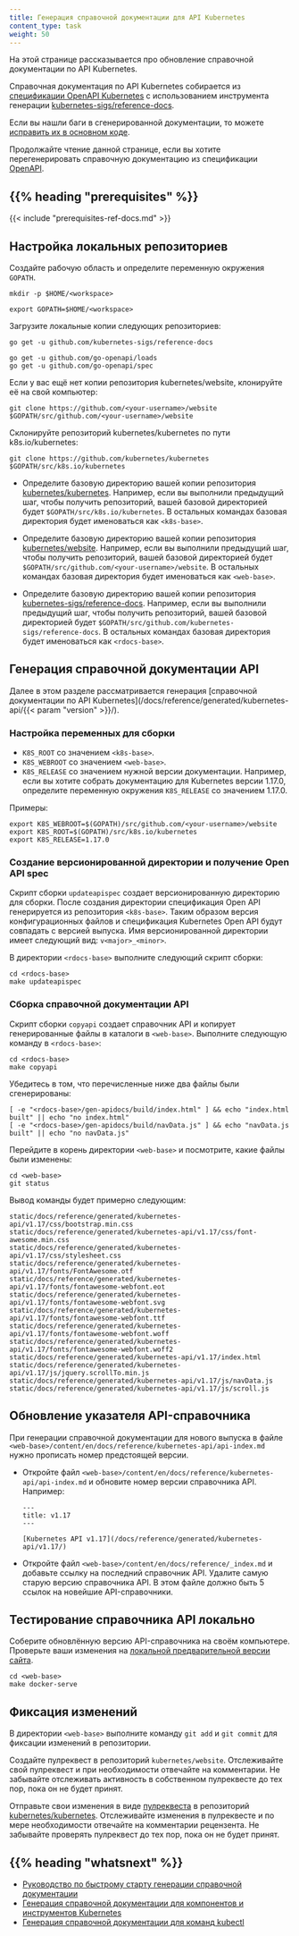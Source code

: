 ```yaml
---
title: Генерация справочной документации для API Kubernetes
content_type: task
weight: 50
---
```


<!-- overview -->

На этой странице рассказывается про обновление справочной документации по API Kubernetes.

Справочная документация по API Kubernetes собирается из [спецификации OpenAPI Kubernetes](https://github.com/kubernetes/kubernetes/blob/master/api/openapi-spec/swagger.json) с использованием инструмента генерации [kubernetes-sigs/reference-docs](https://github.com/kubernetes-sigs/reference-docs).

Если вы нашли баги в сгенерированной документации, то можете [исправить их в основном коде](/docs/contribute/generate-ref-docs/contribute-upstream/).

Продолжайте чтение данной странице, если вы хотите перегенерировать справочную документацию из спецификации [OpenAPI](https://github.com/OAI/OpenAPI-Specification).



## {{% heading "prerequisites" %}}


{{< include "prerequisites-ref-docs.md" >}}



<!-- steps -->

## Настройка локальных репозиториев

Создайте рабочую область и определите переменную окружения `GOPATH`.

```shell
mkdir -p $HOME/<workspace>

export GOPATH=$HOME/<workspace>
```

Загрузите локальные копии следующих репозиториев:

```shell
go get -u github.com/kubernetes-sigs/reference-docs

go get -u github.com/go-openapi/loads
go get -u github.com/go-openapi/spec
```

Если у вас ещё нет копии репозитория kubernetes/website, клонируйте её на свой компьютер:

```shell
git clone https://github.com/<your-username>/website $GOPATH/src/github.com/<your-username>/website
```

Склонируйте репозиторий kubernetes/kubernetes по пути k8s.io/kubernetes:

```shell
git clone https://github.com/kubernetes/kubernetes $GOPATH/src/k8s.io/kubernetes
```

* Определите базовую директорию вашей копии репозитория [kubernetes/kubernetes](https://github.com/kubernetes/kubernetes).
Например, если вы выполнили предыдущий шаг, чтобы получить репозиторий, вашей базовой директорией будет `$GOPATH/src/k8s.io/kubernetes`.
В остальных командах базовая директория будет именоваться как `<k8s-base>`.

* Определите базовую директорию вашей копии репозитория [kubernetes/website](https://github.com/kubernetes/website).
Например, если вы выполнили предыдущий шаг, чтобы получить репозиторий, вашей базовой директорией будет `$GOPATH/src/github.com/<your-username>/website`.
В остальных командах базовая директория будет именоваться как `<web-base>`.

* Определите базовую директорию вашей копии репозитория [kubernetes-sigs/reference-docs](https://github.com/kubernetes-sigs/reference-docs).
Например, если вы выполнили предыдущий шаг, чтобы получить репозиторий, вашей базовой директорией будет `$GOPATH/src/github.com/kubernetes-sigs/reference-docs`.
В остальных командах базовая директория будет именоваться как `<rdocs-base>`.

## Генерация справочной документации API

Далее в этом разделе рассматривается генерация [справочной документации по API Kubernetes](/docs/reference/generated/kubernetes-api/{{< param "version" >}}/).

### Настройка переменных для сборки

* `K8S_ROOT` со значением `<k8s-base>`.
* `K8S_WEBROOT` со значением  `<web-base>`.
* `K8S_RELEASE` со значением нужной версии документации.
  Например, если вы хотите собрать документацию для Kubernetes версии 1.17.0, определите переменную окружения `K8S_RELEASE` со значением 1.17.0.

Примеры:

```shell
export K8S_WEBROOT=$(GOPATH)/src/github.com/<your-username>/website
export K8S_ROOT=$(GOPATH)/src/k8s.io/kubernetes
export K8S_RELEASE=1.17.0
```

### Создание версионированной директории и получение Open API spec

Скрипт сборки `updateapispec` создает версионированную директорию для сборки.
После создания директории спецификация Open API генерируется из репозитория `<k8s-base>`. Таким образом версия конфигурационных файлов и спецификация Kubernetes Open API будут совпадать с версией выпуска.
Имя версионированной директории имеет следующий вид: `v<major>_<minor>`.

В директории `<rdocs-base>` выполните следующий скрипт сборки:

```shell
cd <rdocs-base>
make updateapispec
```

### Сборка справочной документации API

Скрипт сборки `copyapi` создает справочник API и копирует генерированные файлы в каталоги в `<web-base>`.
Выполните следующую команду в `<rdocs-base>`:

```shell
cd <rdocs-base>
make copyapi
```

Убедитесь в том, что перечисленные ниже два файлы были сгенерированы:

```shell
[ -e "<rdocs-base>/gen-apidocs/build/index.html" ] && echo "index.html built" || echo "no index.html"
[ -e "<rdocs-base>/gen-apidocs/build/navData.js" ] && echo "navData.js built" || echo "no navData.js"
```

Перейдите в корень директории `<web-base>` и посмотрите, какие файлы были изменены:

```shell
cd <web-base>
git status
```

Вывод команды будет примерно следующим:

```
static/docs/reference/generated/kubernetes-api/v1.17/css/bootstrap.min.css
static/docs/reference/generated/kubernetes-api/v1.17/css/font-awesome.min.css
static/docs/reference/generated/kubernetes-api/v1.17/css/stylesheet.css
static/docs/reference/generated/kubernetes-api/v1.17/fonts/FontAwesome.otf
static/docs/reference/generated/kubernetes-api/v1.17/fonts/fontawesome-webfont.eot
static/docs/reference/generated/kubernetes-api/v1.17/fonts/fontawesome-webfont.svg
static/docs/reference/generated/kubernetes-api/v1.17/fonts/fontawesome-webfont.ttf
static/docs/reference/generated/kubernetes-api/v1.17/fonts/fontawesome-webfont.woff
static/docs/reference/generated/kubernetes-api/v1.17/fonts/fontawesome-webfont.woff2
static/docs/reference/generated/kubernetes-api/v1.17/index.html
static/docs/reference/generated/kubernetes-api/v1.17/js/jquery.scrollTo.min.js
static/docs/reference/generated/kubernetes-api/v1.17/js/navData.js
static/docs/reference/generated/kubernetes-api/v1.17/js/scroll.js
```

## Обновление указателя API-справочника

При генерации справочной документации для нового выпуска в файле `<web-base>/content/en/docs/reference/kubernetes-api/api-index.md` нужно прописать номер предстоящей версии.

* Откройте файл `<web-base>/content/en/docs/reference/kubernetes-api/api-index.md` и обновите номер версии справочника API. Например:

    ```
    ---
    title: v1.17
    ---

    [Kubernetes API v1.17](/docs/reference/generated/kubernetes-api/v1.17/)
    ```

* Откройте файл `<web-base>/content/en/docs/reference/_index.md` и добавьте ссылку на последний справочник API. Удалите самую старую версию справочника API.
  В этом файле должно быть 5 ссылок на новейшие API-справочники.

## Тестирование справочника API локально

Соберите обновлённую версию API-справочника на своём компьютере.
Проверьте ваши изменения на [локальной предварительной версии сайта](http://localhost:1313/docs/reference/generated/kubernetes-api/v1.17/).

```shell
cd <web-base>
make docker-serve
```

## Фиксация изменений

В директории `<web-base>` выполните команду `git add` и `git commit` для фиксации изменений в репозитории.

Создайте пулреквест в репозиторий `kubernetes/website`. Отслеживайте свой пулреквест и при необходимости отвечайте на комментарии. Не забывайте отслеживать активность в собственном пулреквесте до тех пор, пока он не будет принят.

Отправьте свои изменения в виде [пулреквеста](/ru/docs/contribute/start/) в репозиторий [kubernetes/kubernetes](https://github.com/kubernetes/kubernetes).
Отслеживайте изменения в пулреквесте и по мере необходимости отвечайте на комментарии рецензента. Не забывайте проверять пулреквест до тех пор, пока он не будет принят.



## {{% heading "whatsnext" %}}


* [Руководство по быстрому старту генерации справочной документации](/ru/docs/contribute/generate-ref-docs/quickstart/)
* [Генерация справочной документации для компонентов и инструментов Kubernetes](/ru/docs/contribute/generate-ref-docs/kubernetes-components/)
* [Генерация справочной документации для команд kubectl](/ru/docs/contribute/generate-ref-docs/kubectl/)


